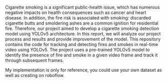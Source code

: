 Cigarette smoking is a significant public-health issue, which has numerous negative impacts on health consequences such as cancer and heart disease. In addition, the fire risk is associated with smoking: discarded cigarette butts and smoldering ashes are a common ignition for residential fire. Therefore, our project aimed to develop a cigarette smoking detection model using YOLOv5 architecture. In this report, we will analyze our project process and results and provide improvement of the model. This repository contains the code for tracking and detecting fires and smokes in real-time video using YOLOv5. The project uses a pre-trained YOLOv5 model to identify the presence of fire and smoke in a given video frame and track it through subsequent frames.

My implementation is only for reference, you could use your own dataset as well as creating on roboflow. 
